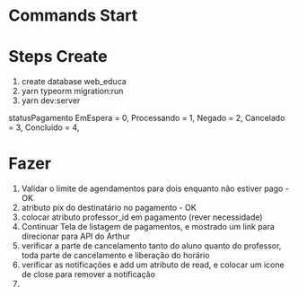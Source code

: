 # Commands Start 


# Steps Create
1. create database web_educa
2. yarn typeorm migration:run
3. yarn dev:server



statusPagamento
  EmEspera = 0,
  Processando = 1,
  Negado = 2,
  Cancelado = 3,
  Concluido = 4,

# Fazer
1. Validar o limite de agendamentos para dois enquanto não estiver pago - OK
2. atributo pix do destinatário no pagamento - OK
3. colocar atributo professor_id em pagamento (rever necessidade)
4. Continuar Tela de listagem de pagamentos, e mostrado um link para direcionar para API do Arthur
5. verificar a parte de cancelamento tanto do aluno quanto do professor, toda parte de cancelamento e liberação do horário
6. verificar as notificações e add um atributo de read, e colocar um icone de close para remover a notificação
7. 